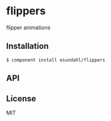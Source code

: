 
# flippers

  flipper animations

## Installation

    $ component install esundahl/flippers

## API

   

## License

  MIT
